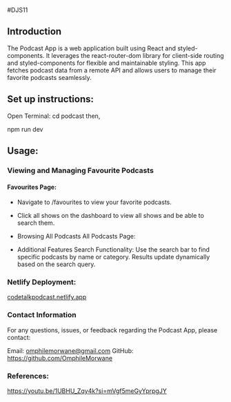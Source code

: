 #DJS11

## Introduction

The Podcast App is a web application built using React and styled-components. It leverages the react-router-dom library for client-side routing and styled-components for flexible and maintainable styling. This app fetches podcast data from a remote API and allows users to manage their favorite podcasts seamlessly.

## Set up instructions:

Open Terminal: cd podcast 
then, 

npm run dev

## Usage:

### Viewing and Managing Favourite Podcasts

#### Favourites Page:

- Navigate to /favourites to view your favorite podcasts.

- Click all shows on the dashboard to view all shows and be able to search them.

- Browsing All Podcasts
  All Podcasts Page:

- Additional Features
  Search Functionality:
  Use the search bar to find specific podcasts by name or category.
  Results update dynamically based on the search query.

### Netlify Deployment:

[codetalkpodcast.netlify.app](https://omphilewebprofile.netlify.app/)

### Contact Information

For any questions, issues, or feedback regarding the Podcast App, please contact:

Email: omphilemorwane@gmail.com
GitHub: https://github.com/OmphileMorwane

### References: 
https://youtu.be/1UBHU_Zqy4k?si=mVgf5meGyYprpgJY